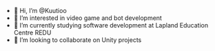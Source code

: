- 👋 Hi, I’m @Kuutioo
- 👀 I’m interested in video game and bot development 
- 🌱 I’m currently studying software development at Lapland Education Centre REDU
- 💞️ I’m looking to collaborate on Unity projects

<!---
Kuutioo/Kuutioo is a ✨ special ✨ repository because its `README.md` (this file) appears on your GitHub profile.
You can click the Preview link to take a look at your changes.
--->
